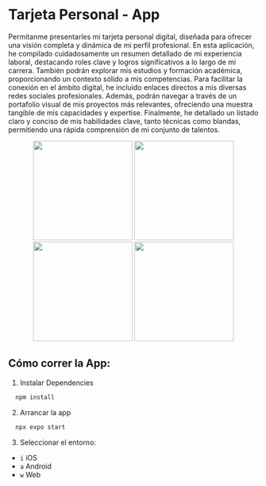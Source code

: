 # Tarjeta Personal - App
Permítanme presentarles mi tarjeta personal digital, diseñada para ofrecer una visión completa y dinámica de mi perfil profesional. En esta aplicación, he compilado cuidadosamente un resumen detallado de mi experiencia laboral, destacando roles clave y logros significativos a lo largo de mi carrera. También podrán explorar mis estudios y formación académica, proporcionando un contexto sólido a mis competencias. Para facilitar la conexión en el ámbito digital, he incluido enlaces directos a mis diversas redes sociales profesionales. Además, podrán navegar a través de un portafolio visual de mis proyectos más relevantes, ofreciendo una muestra tangible de mis capacidades y expertise. Finalmente, he detallado un listado claro y conciso de mis habilidades clave, tanto técnicas como blandas, permitiendo una rápida comprensión de mi conjunto de talentos. 
<div align="center">
  <img src="https://github.com/user-attachments/assets/c0ed2697-8109-49d3-94ac-6b52121b8d79" width="200">
  <img src="https://github.com/user-attachments/assets/521c97ab-bc7b-4d9e-8f27-6ac4d6fff3ac" width="200">
  <img src="https://github.com/user-attachments/assets/f656ece6-7ca0-4203-9a54-1106417e1733" width="200">
  <img src="https://github.com/user-attachments/assets/70d038d4-c54c-458a-add0-fc21706516c3" width="200">
</div>

## Cómo correr la App:
1. Instalar Dependencies

```bash
  npm install
```

2. Arrancar la app

```bash
  npx expo start
```

3. Seleccionar el entorno:

- `i` iOS
- `a` Android
- `w` Web
